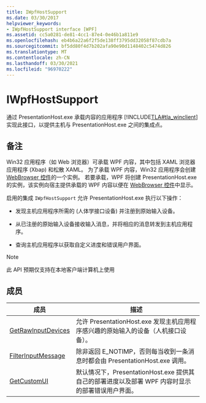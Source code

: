 ```yaml
---
title: IWpfHostSupport
ms.date: 03/30/2017
helpviewer_keywords:
- IWpfHostSupport interface [WPF]
ms.assetid: cc5a0281-de81-4cc1-87e4-0e46b1a811e9
ms.openlocfilehash: eb4b6a22a6f2f5de138ff3795dd32058f87cdb7a
ms.sourcegitcommit: bf5dd80f4d7b202afa90e90d1148402c5474d826
ms.translationtype: MT
ms.contentlocale: zh-CN
ms.lasthandoff: 03/30/2021
ms.locfileid: "96970222"
---
```

# <a name="iwpfhostsupport"></a>IWpfHostSupport

通过 PresentationHost.exe 承载内容的应用程序 [!INCLUDE[TLA#tla_winclient](../../../includes/tlasharptla-winclient-md.md)] 实现此接口，以提供主机与 PresentationHost.exe 之间的集成点。  
  
## <a name="remarks"></a>备注  

 Win32 应用程序（如 Web 浏览器）可承载 WPF 内容，其中包括 XAML 浏览器应用程序 (Xbap) 和松散 XAML。 为了承载 WPF 内容，Win32 应用程序会创建 [WebBrowser 控件](/previous-versions/windows/internet-explorer/ie-developer/platform-apis/aa752040(v=vs.85))的一个实例。 若要承载，WPF 将创建 PresentationHost.exe 的实例，该实例向宿主提供承载的 WPF 内容以便在 [WebBrowser 控件](/previous-versions/windows/internet-explorer/ie-developer/platform-apis/aa752040(v=vs.85))中显示。  
  
 启用的集成 `IWpfHostSupport` 允许 PresentationHost.exe 执行以下操作：  
  
- 发现主机应用程序所需的 (人体学接口设备) 并注册到原始输入设备。  
  
- 从已注册的原始输入设备接收输入消息，并将相应的消息转发到主机应用程序。  
  
- 查询主机应用程序以获取自定义进度和错误用户界面。  
  
> [!NOTE]
> 此 API 预期仅支持在本地客户端计算机上使用  
  
## <a name="members"></a>成员  
  
|成员|描述|  
|------------|-----------------|  
|[GetRawInputDevices](getrawinputdevices.md)|允许 PresentationHost.exe 发现主机应用程序感兴趣的原始输入的设备（人机接口设备）。|  
|[FilterInputMessage](filterinputmessage.md)|除非返回 E_NOTIMP，否则每当收到一条消息时都会由 PresentationHost.exe 调用。|  
|[GetCustomUI](getcustomui.md)|默认情况下，PresentationHost.exe 提供其自己的部署进度以及部署 WPF 内容时显示的部署错误用户界面。|
